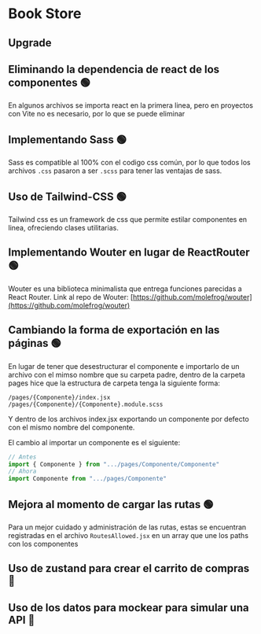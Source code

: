 # Book Store

## Upgrade

## Eliminando la dependencia de react de los componentes 🟢

En algunos archivos se importa react en la primera linea, pero en proyectos con Vite no es necesario, por lo que se puede eliminar

## Implementando Sass 🟢

Sass es compatible al 100% con el codigo css común, por lo que todos los archivos `.css` pasaron a ser `.scss` para tener las ventajas de sass.

## Uso de Tailwind-CSS 🟢

Tailwind css es un framework de css que permite estilar componentes en linea, ofreciendo clases utilitarias.

## Implementando Wouter en lugar de ReactRouter 🟢

Wouter es una biblioteca minimalista que entrega funciones parecidas a React Router.
Link al repo de Wouter: [https://github.com/molefrog/wouter](https://github.com/molefrog/wouter)

## Cambiando la forma de exportación en las páginas 🟢

En lugar de tener que desestructurar el componente e importarlo de un archivo con el mimso nombre que su carpeta padre, dentro de la carpeta pages hice que la estructura de carpeta tenga la siguiente forma:

```
/pages/{Componente}/index.jsx
/pages/{Componente}/{Componente}.module.scss
```

Y dentro de los archivos index.jsx exportando un componente por defecto con el mismo nombre del componente.

El cambio al importar un componente es el siguiente:

```jsx
// Antes
import { Componente } from ".../pages/Componente/Componente"
// Ahora 
import Componente from ".../pages/Componente"
```

## Mejora al momento de cargar las rutas 🟢

Para un mejor cuidado y administración de las rutas, estas se encuentran registradas en el archivo `RoutesAllowed.jsx` en un array que une los paths con los componentes

## Uso de zustand para crear el carrito de compras 🔴

## Uso de los datos para mockear para simular una API 🔴
